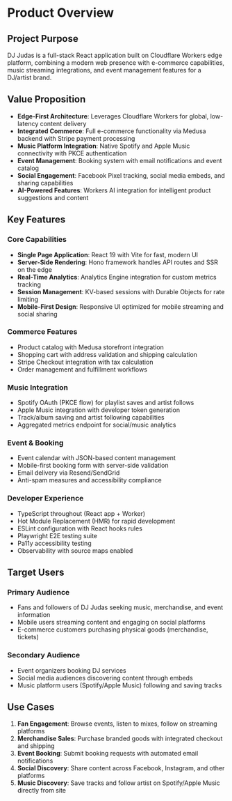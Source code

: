 # Product Overview

## Project Purpose
DJ Judas is a full-stack React application built on Cloudflare Workers edge platform, combining a modern web presence with e-commerce capabilities, music streaming integrations, and event management features for a DJ/artist brand.

## Value Proposition
- **Edge-First Architecture**: Leverages Cloudflare Workers for global, low-latency content delivery
- **Integrated Commerce**: Full e-commerce functionality via Medusa backend with Stripe payment processing
- **Music Platform Integration**: Native Spotify and Apple Music connectivity with PKCE authentication
- **Event Management**: Booking system with email notifications and event catalog
- **Social Engagement**: Facebook Pixel tracking, social media embeds, and sharing capabilities
- **AI-Powered Features**: Workers AI integration for intelligent product suggestions and content

## Key Features

### Core Capabilities
- **Single Page Application**: React 19 with Vite for fast, modern UI
- **Server-Side Rendering**: Hono framework handles API routes and SSR on the edge
- **Real-Time Analytics**: Analytics Engine integration for custom metrics tracking
- **Session Management**: KV-based sessions with Durable Objects for rate limiting
- **Mobile-First Design**: Responsive UI optimized for mobile streaming and social sharing

### Commerce Features
- Product catalog with Medusa storefront integration
- Shopping cart with address validation and shipping calculation
- Stripe Checkout integration with tax calculation
- Order management and fulfillment workflows

### Music Integration
- Spotify OAuth (PKCE flow) for playlist saves and artist follows
- Apple Music integration with developer token generation
- Track/album saving and artist following capabilities
- Aggregated metrics endpoint for social/music analytics

### Event & Booking
- Event calendar with JSON-based content management
- Mobile-first booking form with server-side validation
- Email delivery via Resend/SendGrid
- Anti-spam measures and accessibility compliance

### Developer Experience
- TypeScript throughout (React app + Worker)
- Hot Module Replacement (HMR) for rapid development
- ESLint configuration with React hooks rules
- Playwright E2E testing suite
- Pa11y accessibility testing
- Observability with source maps enabled

## Target Users

### Primary Audience
- Fans and followers of DJ Judas seeking music, merchandise, and event information
- Mobile users streaming content and engaging on social platforms
- E-commerce customers purchasing physical goods (merchandise, tickets)

### Secondary Audience
- Event organizers booking DJ services
- Social media audiences discovering content through embeds
- Music platform users (Spotify/Apple Music) following and saving tracks

## Use Cases
1. **Fan Engagement**: Browse events, listen to mixes, follow on streaming platforms
2. **Merchandise Sales**: Purchase branded goods with integrated checkout and shipping
3. **Event Booking**: Submit booking requests with automated email notifications
4. **Social Discovery**: Share content across Facebook, Instagram, and other platforms
5. **Music Discovery**: Save tracks and follow artist on Spotify/Apple Music directly from site
